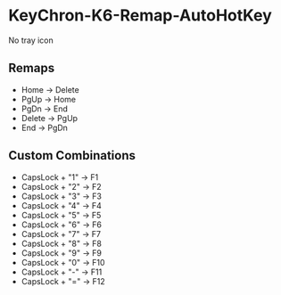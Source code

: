 # KeyChron-K6-Remap-AutoHotKey
No tray icon

## Remaps
- Home -> Delete
- PgUp -> Home
- PgDn -> End
- Delete -> PgUp
- End -> PgDn

## Custom Combinations
- CapsLock + "1" -> F1
- CapsLock + "2" -> F2
- CapsLock + "3" -> F3
- CapsLock + "4" -> F4
- CapsLock + "5" -> F5
- CapsLock + "6" -> F6
- CapsLock + "7" -> F7
- CapsLock + "8" -> F8
- CapsLock + "9" -> F9
- CapsLock + "0" -> F10
- CapsLock + "-" -> F11
- CapsLock + "=" -> F12

